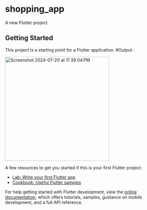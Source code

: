 # shopping_app


A new Flutter project.

## Getting Started

This project is a starting point for a Flutter application.
#Output :


<img width="339" alt="Screenshot 2024-07-20 at 11 39 04 PM" src="https://github.com/user-attachments/assets/e2e28b11-34f1-40a8-835a-636cf6652e74">





A few resources to get you started if this is your first Flutter project:

- [Lab: Write your first Flutter app](https://docs.flutter.dev/get-started/codelab)
- [Cookbook: Useful Flutter samples](https://docs.flutter.dev/cookbook)

For help getting started with Flutter development, view the
[online documentation](https://docs.flutter.dev/), which offers tutorials,
samples, guidance on mobile development, and a full API reference.
